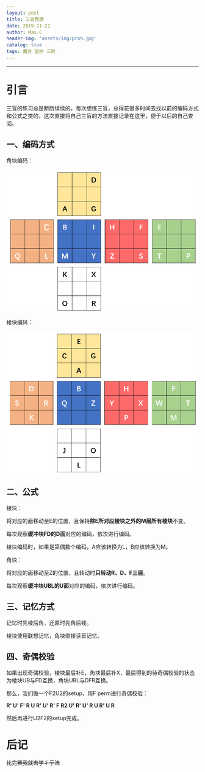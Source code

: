 ```yaml
---
layout: post
title: 三盲整理
date: 2019-11-21
author: Max.C
header-img: 'assets/img/pro9.jpg'
catalog: true
tags: 魔方 盲拧 三阶
---
```


***

# 引言

三盲的练习总是断断续续的，每次想练三盲，总得花很多时间去找以前的编码方式和公式之类的，这次直接将自己三盲的方法直接记录在这里，便于以后的自己查阅。

## 一、编码方式

角块编码：

![](/assets/post_img/2019-11-15/10.png)

棱块编码：

![11](/assets/post_img/2019-11-15/11.png)



## 二、公式

棱块：

将对应的面移动至E的位置，且保持**除E所对应棱块之外的M层所有棱块**不变。

每次观察**缓冲块FD的D面**对应的编码，依次进行编码。

棱块编码时，如果是第偶数个编码，A应该转换为L，B应该转换为M。

角块：

将对应的面移动至Z的位置，且转动时**只转动R、D、F三层**。

每次观察**缓冲块UBL的U面**对应的编码，依次进行编码。

## 三、记忆方式

记忆时先棱后角，还原时先角后棱。

棱块使用联想记忆，角块直接读音记忆。

## 四、奇偶校验

如果出现奇偶校验，棱块最后补E，角块最后补X，最后得到的待奇偶校验的状态为棱块UB与FD互换，角块UBL与DFR互换。

那么，我们做一个F2U2的setup，用F perm进行奇偶校验：

 **R' U' F' R U R' U' R' F R2 U' R' U' R U R' U R** 

然后再进行U2F2的setup完成。

# 后记

~~比完赛我就去学彳亍法~~

